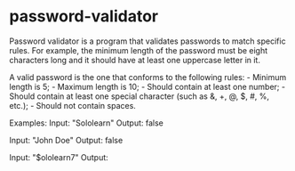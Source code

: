 # password-validator
Password validator is a program that validates passwords to match specific rules. For example, the minimum length of the password must be eight characters long and it should have at least one uppercase letter in it. 

A valid password is the one that conforms to the following rules:
    - Minimum length is 5;
    - Maximum length is 10;
    - Should contain at least one number;
    - Should contain at least one special character (such as &, +, @, $, #, %, etc.);
    - Should not contain spaces.

Examples:
Input: "Sololearn"
Output: false

Input: "John Doe"
Output: false

Input: "$ololearn7"
Output: